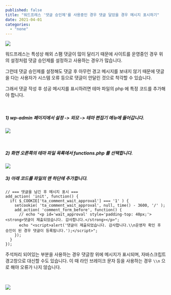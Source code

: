 ```yaml
---
published: false
title: "워드프레스 '댓글 승인제'를 사용중인 경우 댓글 달았을 경우 메시지 표시하기"
date: 2021-04-01
categories: 
  - "none"
---
```


 ![](/assets/img/wp-content/uploads/2021/04/스크린샷-2021-04-01-오후-7.05.25.png)

워드프레스는 특성상 해외 스팸 댓글이 많이 달리기 때문에 사이트를 운영중인 경우 위의 설정처럼 댓글 승인제를 설정하고 사용하는 경우가 많습니다.

그런데 댓글 승인제를 설정해도 댓글 후 아무런 경고 메시지를 보내지 않기 때문에 댓글을 다는 사용자가 시스템 오류 등으로 댓글이 안달린 것으로 착각할 수 있습니다.

그래서 댓글 작성 후 성공 메시지를 표시하려면 테마 파일의 php 에 특정 코드를 추가해야 합니다.

 

##### **1) wp-admin 페이지에서 설정 -> 외모 -> 테마 편집기 메뉴에 들어갑니다.**

 ![](/assets/img/wp-content/uploads/2021/04/스크린샷-2021-04-01-오후-7.08.14.png)

 

##### **2) 화면 오른쪽의 테마 파일 목록에서 functions.php 를 선택합니다.**

 ![](/assets/img/wp-content/uploads/2021/04/스크린샷-2021-04-01-오후-7.09.22.png)

##### **3) 아래 코드를 파일의 맨 하단에 추가합니다.**

```
// === 댓글을 남긴 후 메시지 표시 ===
add_action( 'init', function() {
  if( $_COOKIE['ta_comment_wait_approval'] === '1' ) {
    setcookie( 'ta_comment_wait_approval', null, time() - 3600, '/' );
    add_action( 'comment_form_before', function() {
      // echo "<p id='wait_approval' style='padding-top: 40px;'><strong>댓글이 제출되었습니다. 감사합니다.</strong></p>";
      echo "<script>alert('댓글이 제출되었습니다. 감사합니다.\\n운영자 확인 후 승인이 된 경우 댓글이 등록됩니다.');</script>";
    });
  }
});
```

주석처리 되어있는 부분을 사용하는 경우 댓글창 위에 메시지가 표시되며, 자바스크립트 경고창으로 대신할 수도 있습니다. 이 때 라인 브레이크 문자 등을 사용하는 경우 `\\n` 으로 해야 오류가 나지 않습니다.

 

 ![](/assets/img/wp-content/uploads/2021/04/스크린샷-2021-04-01-오후-7.12.07.png)
